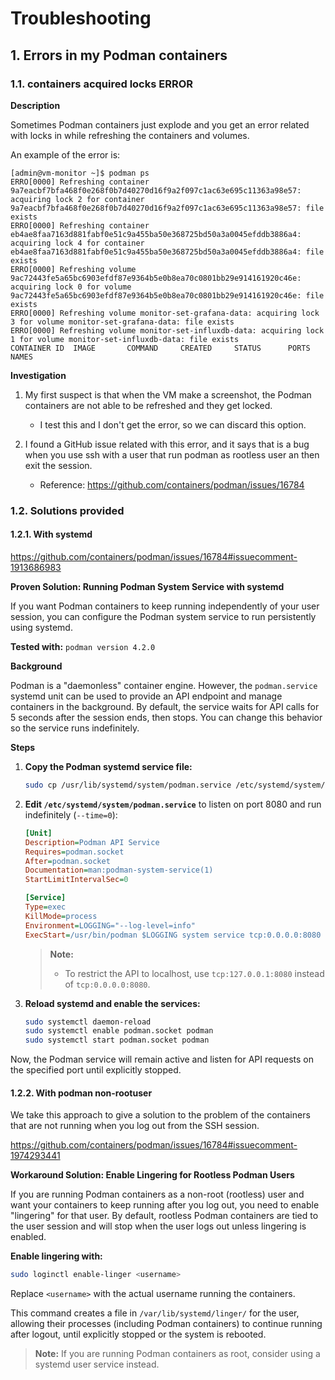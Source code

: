 
# Troubleshooting

## 1. Errors in my Podman containers

### 1.1. containers acquired locks ERROR

**Description**

Sometimes Podman containers just explode and you get an error related with locks in while refreshing the containers and volumes.

An example of the error is:

```text
[admin@vm-monitor ~]$ podman ps
ERRO[0000] Refreshing container 9a7eacbf7bfa468f0e268f0b7d40270d16f9a2f097c1ac63e695c11363a98e57: acquiring lock 2 for container 9a7eacbf7bfa468f0e268f0b7d40270d16f9a2f097c1ac63e695c11363a98e57: file exists
ERRO[0000] Refreshing container eb4ae8faa7163d881fabf0e51c9a455ba50e368725bd50a3a0045efddb3886a4: acquiring lock 4 for container eb4ae8faa7163d881fabf0e51c9a455ba50e368725bd50a3a0045efddb3886a4: file exists
ERRO[0000] Refreshing volume 9ac72443fe5a65bc6903efdf87e9364b5e0b8ea70c0801bb29e914161920c46e: acquiring lock 0 for volume 9ac72443fe5a65bc6903efdf87e9364b5e0b8ea70c0801bb29e914161920c46e: file exists
ERRO[0000] Refreshing volume monitor-set-grafana-data: acquiring lock 3 for volume monitor-set-grafana-data: file exists
ERRO[0000] Refreshing volume monitor-set-influxdb-data: acquiring lock 1 for volume monitor-set-influxdb-data: file exists
CONTAINER ID  IMAGE       COMMAND     CREATED     STATUS      PORTS       NAMES
```

**Investigation**

1. My first suspect is that when the VM make a screenshot, the Podman containers are not able to be refreshed and they get locked.

   - I test this and I don't get the error, so we can discard this option.

2. I found a GitHub issue related with this error, and it says that is a bug when you use ssh with a user that run podman as rootless user an then exit the session.

    - Reference: https://github.com/containers/podman/issues/16784 

### 1.2. Solutions provided

#### 1.2.1. With systemd

https://github.com/containers/podman/issues/16784#issuecomment-1913686983

**Proven Solution: Running Podman System Service with systemd**

If you want Podman containers to keep running independently of your user session, you can configure the Podman system service to run persistently using systemd.

**Tested with:** `podman version 4.2.0`

**Background**

Podman is a "daemonless" container engine. However, the `podman.service` systemd unit can be used to provide an API endpoint and manage containers in the background. By default, the service waits for API calls for 5 seconds after the session ends, then stops. You can change this behavior so the service runs indefinitely.

**Steps**

1. **Copy the Podman systemd service file:**

    ```bash
    sudo cp /usr/lib/systemd/system/podman.service /etc/systemd/system/
    ```

2. **Edit `/etc/systemd/system/podman.service`** to listen on port 8080 and run indefinitely (`--time=0`):

    ```ini
    [Unit]
    Description=Podman API Service
    Requires=podman.socket
    After=podman.socket
    Documentation=man:podman-system-service(1)
    StartLimitIntervalSec=0

    [Service]
    Type=exec
    KillMode=process
    Environment=LOGGING="--log-level=info"
    ExecStart=/usr/bin/podman $LOGGING system service tcp:0.0.0.0:8080 --time=0
    ```

    > **Note:**  
    > - To restrict the API to localhost, use `tcp:127.0.0.1:8080` instead of `tcp:0.0.0.0:8080`.

3. **Reload systemd and enable the services:**

    ```bash
    sudo systemctl daemon-reload
    sudo systemctl enable podman.socket podman
    sudo systemctl start podman.socket podman
    ```

Now, the Podman service will remain active and listen for API requests on the specified port until explicitly stopped.

#### 1.2.2. With podman non-rootuser

We take this approach to give a solution to the problem of the containers that are not running when you log out from the SSH session.

https://github.com/containers/podman/issues/16784#issuecomment-1974293441

**Workaround Solution: Enable Lingering for Rootless Podman Users**

If you are running Podman containers as a non-root (rootless) user and want your containers to keep running after you log out, you need to enable "lingering" for that user. By default, rootless Podman containers are tied to the user session and will stop when the user logs out unless lingering is enabled.

**Enable lingering with:**

```bash
sudo loginctl enable-linger <username>
```

Replace `<username>` with the actual username running the containers.

This command creates a file in `/var/lib/systemd/linger/` for the user, allowing their processes (including Podman containers) to continue running after logout, until explicitly stopped or the system is rebooted.

> **Note:** If you are running Podman containers as root, consider using a systemd user service instead.

